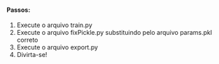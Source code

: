#### Passos:

1. Execute o arquivo train.py
2. Execute o arquivo fixPickle.py substituindo pelo arquivo params.pkl correto
3. Execute o arquivo export.py
4. Divirta-se!